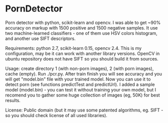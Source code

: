 # PornDetector
Porn detector with python, scikit-learn and opencv. I was able to get ~90% accuracy on markup with 1500 positive and 1500 negative samples. It use two machine-learned classifiers - one of them use HSV colors histogram, and another use SIFT descriptors.

Requirements: python 2.7, scikit-learn 0.15, opencv 2.4. This is my configuration, may be it can work with another library versions. OpenCV in ubuntu repository does not have SIFT so you should build it from sources.

Usage: create directory 1 (with non-porn images), 2 (with porn images), cache (empty). Run ./pcr.py. After train finish you will see accuracy and you will get "model.bin" file with your trained model. Now you can use it to detect porn (see functions predictTest and predictUrl). I added a sample model (model.bin) - you can test it without training your own model, but I recomend you to gather some huge collection of images (eg, 50K) for best results.

License: Public domain (but it may use some patented algorithms, eg. SIFT - so you should check license of all used libraries).

